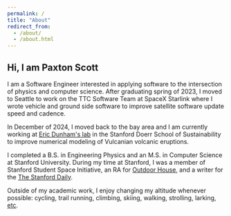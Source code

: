 ```yaml
---
permalink: /
title: "About"
redirect_from: 
  - /about/
  - /about.html
---
```


## Hi, I am Paxton Scott

I am a Software Engineer interested in applying software to the intersection of physics and computer science. After graduating spring of 2023, I moved to Seattle to work on the TTC Software Team at SpaceX Starlink where I wrote vehicle and ground side software to improve satellite software update speed and cadence. 

In December of 2024, I moved back to the bay area and I am currently working at [Eric Dunham's lab](https://pangea.stanford.edu/~edunham/) in the Stanford Doerr School of Sustainability to improve numerical modeling of Vulcanian volcanic eruptions. 

I completed a B.S. in Engineering Physics and an M.S. in Computer Science at Stanford University. During my time at Stanford, I was a member of Stanford Student Space Initiative, an RA for [Outdoor House](https://stanforddaily.com/2022/02/23/new-to-the-neighborhood-outdoor-house-returns-with-a-focus-on-accessible-outdoor-education/), and a writer for the [The Stanford Daily](https://stanforddaily.com/author/paxtonscott/).

Outside of my academic work, I enjoy changing my altitude whenever possible: cycling, trail running, climbing, skiing, walking, strolling, larking, [etc](/adventures/). 

